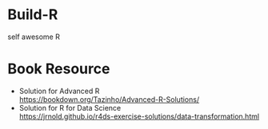 # Build-R
self awesome R
# Book Resource
* Solution for Advanced R<br>https://bookdown.org/Tazinho/Advanced-R-Solutions/
* Solution for R for Data Science<br>https://jrnold.github.io/r4ds-exercise-solutions/data-transformation.html
